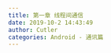 ```yaml
---
title: 第一章 线程间通信
date: 2019-10-2 14:43:49
author: Cutler
categories: Android - 通讯篇
---
```


<br><br>
